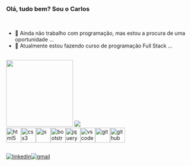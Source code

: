 ### Olá, tudo bem? Sou o Carlos 
<br>

- 🔭 Ainda não trabalho com programação, mas estou a procura de uma oportunidade ...
- 🌱 Atualmente estou fazendo curso de programação Full Stack ...

##

<div>
    <a href="https://github.com/CarlosSilva-7"></a>
    <img height="180em" src="https://github-readme-stats.vercel.app/api?username=CarlosSilva-7&show_icons=true&theme=dark">
    <img heigh="180em" src="https://github-readme-stats.vercel.app/api/top-langs/?username=CarlosSilva-7&layout=compact&theme=dark">
</div>
<div style="display: flex; width: 100%; max-width: 700px; height: auto;">
    <br>
    <img style="width:40px;" alt='html5' src="https://cdn.jsdelivr.net/gh/devicons/devicon/icons/html5/html5-original.svg" />
    <img style="width:40px;" alt='css3' src="https://cdn.jsdelivr.net/gh/devicons/devicon/icons/css3/css3-original.svg" />
    <img style="width:40px;" alt='js' src="https://cdn.jsdelivr.net/gh/devicons/devicon/icons/javascript/javascript-original.svg" />
    <img style="width:40px;" alt='bootstrap' src="https://cdn.jsdelivr.net/gh/devicons/devicon/icons/bootstrap/bootstrap-original.svg" /> 
    <img style="width:40px;" alt='jquery' src="https://cdn.jsdelivr.net/gh/devicons/devicon/icons/jquery/jquery-original.svg" />
    <img style="width:40px;" alt='vscode' src="https://cdn.jsdelivr.net/gh/devicons/devicon/icons/vscode/vscode-original.svg" />
    <img  style="width:40px;" alt='git' src="https://cdn.jsdelivr.net/gh/devicons/devicon/icons/git/git-original.svg"/>    
    <img style="width:40px;" alt='github' src="https://cdn.jsdelivr.net/gh/devicons/devicon/icons/github/github-original.svg" />
</div>

##

<div style="display: flex; width: 100%; max-width: 700px; height: auto;" >
    <a href="https://www.linkedin.com/in/carlos-silva-915494164/" target="_blank"><img src="https://img.shields.io/badge/linkedin-%230077B5.svg?style=for-the-badge&logo=linkedin&logoColor=white" alt="linkedin"></a>
    <a href="mailto:carlos.cardoso.silva2@gmail.com" target="_blank"><img src="https://img.shields.io/badge/Gmail-D14836?style=for-the-badge&logo=gmail&logoColor=white" alt="gmail"></a>    
</div>

